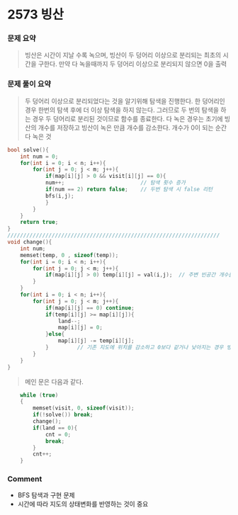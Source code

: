 # 2573 빙산
 ### 문제 요약
> 빙산은 시간이 지날 수록 녹으며, 빙산이 두 덩어리 이상으로 분리되는 최초의 시간을 구한다. 만약 다 녹을때까지 두 덩어리 이상으로 분리되지 않으면 0을 출력

 ### 문제 풀이 요약
> 두 덩어리 이상으로 분리되었다는 것을 알기위해 탐색을 진행한다.
> 한 덩어리인 경우 한번의 탐색 후에 더 이상 탐색을 하지 않는다. 
> 그러므로 두 번의 탐색을 하는 경우 두 덩어리로 분리된 것이므로 함수를 종료한다.
> 다 녹은 경우는 초기에 빙산의 개수를 저장하고 빙산이 녹은 만큼 개수를 감소한다. 개수가 0이 되는 순간 다 녹은 것

```c++
bool solve(){
    int num = 0;
    for(int i = 0; i < n; i++){
        for(int j = 0; j < m; j++){
            if(map[i][j] > 0 && visit[i][j] == 0){
            num++;                        // 탐색 횟수 증가
            if(num == 2) return false;    // 두번 탐색 시 false 리턴
            bfs(i,j);
            }
        }
    }
    return true;
}
///////////////////////////////////////////////////////////////////
void change(){
    int num;
    memset(temp, 0 , sizeof(temp));
    for(int i = 0; i < n; i++){
        for(int j = 0; j < m; j++){
            if(map[i][j] > 0) temp[i][j] = val(i,j);  // 주변 빈공간 개수를 temp에 입력
        }
    }
    for(int i = 0; i < n; i++){
        for(int j = 0; j < m; j++){
            if(map[i][j] == 0) continue;
            if(temp[i][j] >= map[i][j]){         
                land--;
                map[i][j] = 0;
            }else{
                map[i][j] -= temp[i][j];
            }         // 기존 지도에 위치를 감소하고 0보다 같거나 낮아지는 경우 빙산의 개수를 감소하고 지도를 0으로 설정한다. 
        }
    }
}
```
> 메인 문은 다음과 같다.
```c++
    while (true)
    {
        memset(visit, 0, sizeof(visit));
        if(!solve()) break;
        change();
        if(land == 0){
            cnt = 0;
            break;
        }
        cnt++;
    }
```
### Comment
- BFS 탐색과 구현 문제
- 시간에 따라 지도의 상태변화를 반영하는 것이 중요




